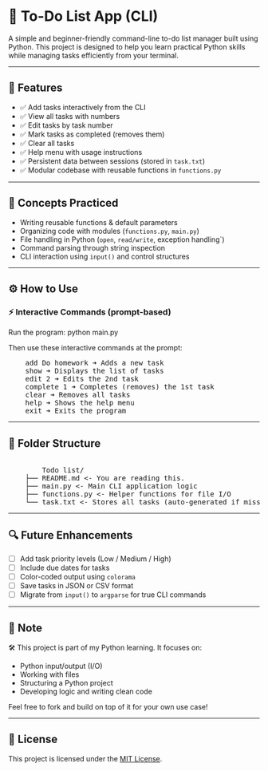 # 📝 To-Do List App (CLI)

A simple and beginner-friendly command-line to-do list manager built using Python. This project is designed to help you learn practical Python skills while managing tasks efficiently from your terminal.

---

## 🚀 Features

- ✅ Add tasks interactively from the CLI  
- ✅ View all tasks with numbers  
- ✅ Edit tasks by task number  
- ✅ Mark tasks as completed (removes them)  
- ✅ Clear all tasks  
- ✅ Help menu with usage instructions  
- ✅ Persistent data between sessions (stored in `task.txt`)  
- ✅ Modular codebase with reusable functions in `functions.py`  

---

## 🧠 Concepts Practiced

- Writing reusable functions & default parameters  
- Organizing code with modules (`functions.py`, `main.py`)  
- File handling in Python (`open`, `read/write`, exception handling`)  
- Command parsing through string inspection  
- CLI interaction using `input()` and control structures  

---

## ⚙️ How to Use

### ⚡ Interactive Commands (prompt-based)

Run the program:
python main.py

Then use these interactive commands at the prompt:

<pre>
    add Do homework ➜ Adds a new task
    show ➜ Displays the list of tasks
    edit 2 ➜ Edits the 2nd task
    complete 1 ➜ Completes (removes) the 1st task
    clear ➜ Removes all tasks
    help ➜ Shows the help menu
    exit ➜ Exits the program
</pre>

---

## 📂 Folder Structure

<pre> 
        Todo list/
    ├── README.md <- You are reading this.
    ├── main.py <- Main CLI application logic
    ├── functions.py <- Helper functions for file I/O
    └── task.txt <- Stores all tasks (auto-generated if missing)
</pre>

---

## 🔍 Future Enhancements

- [ ] Add task priority levels (Low / Medium / High)  
- [ ] Include due dates for tasks  
- [ ] Color-coded output using `colorama`  
- [ ] Save tasks in JSON or CSV format  
- [ ] Migrate from `input()` to `argparse` for true CLI commands  

---

## 🧠 Note

🛠️ This project is part of my Python learning. It focuses on:

- Python input/output (I/O)  
- Working with files  
- Structuring a Python project  
- Developing logic and writing clean code  

Feel free to fork and build on top of it for your own use case!

---

## 📜 License

This project is licensed under the [MIT License](LICENSE).